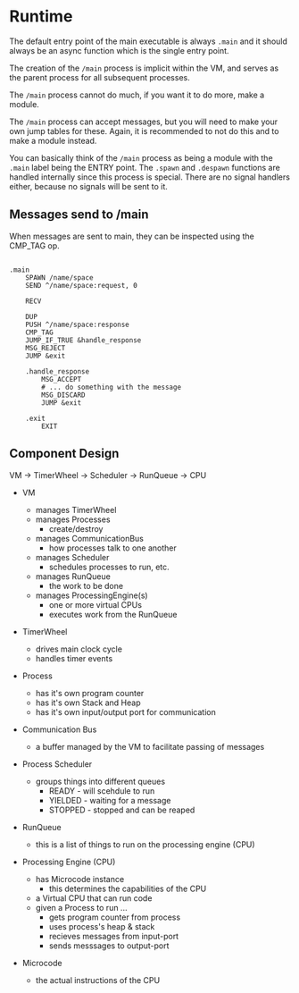 <!---------------------------------------------------------------------------->
# Runtime
<!---------------------------------------------------------------------------->

The default entry point of the main executable is always `.main` and it should
always be an async function which is the single entry point.

The creation of the `/main` process is implicit within the VM, and serves as
the parent process for all subsequent processes.

The `/main` process cannot do much, if you want it to do more, make a module.

The `/main` process can accept messages, but you will need to make your own
jump tables for these. Again, it is recommended to not do this and to make
a module instead.

You can basically think of the `/main` process as being a module with the
`.main` label being the ENTRY point. The `.spawn` and `.despawn` functions
are handled internally since this process is special. There are no signal
handlers either, because no signals will be sent to it.

## Messages send to /main

When messages are sent to main, they can be inspected using the CMP_TAG op.

```

.main
    SPAWN /name/space
    SEND ^/name/space:request, 0

    RECV

    DUP
    PUSH ^/name/space:response
    CMP_TAG
    JUMP_IF_TRUE &handle_response
    MSG_REJECT
    JUMP &exit

    .handle_response
        MSG_ACCEPT
        # ... do something with the message
        MSG_DISCARD
        JUMP &exit

    .exit
        EXIT

```

<!---------------------------------------------------------------------------->
## Component Design
<!---------------------------------------------------------------------------->

VM -> TimerWheel -> Scheduler -> RunQueue -> CPU

- VM
    - manages TimerWheel
    - manages Processes
        - create/destroy
    - manages CommunicationBus
        - how processes talk to one another
    - manages Scheduler
        - schedules processes to run, etc.
    - manages RunQueue
        - the work to be done
    - manages ProcessingEngine(s)
        - one or more virtual CPUs
        - executes work from the RunQueue

- TimerWheel
    - drives main clock cycle
    - handles timer events

- Process
    - has it's own program counter
    - has it's own Stack and Heap
    - has it's own input/output port for communication

- Communication Bus
    - a buffer managed by the VM to facilitate passing of messages

- Process Scheduler
    - groups things into different queues
        - READY   - will scehdule to run
        - YIELDED - waiting for a message
        - STOPPED - stopped and can be reaped

- RunQueue
    - this is a list of things to run on the processing engine (CPU)

- Processing Engine (CPU)
    - has Microcode instance
        - this determines the capabilities of the CPU
    - a Virtual CPU that can run code
    - given a Process to run ...
        - gets program counter from process
        - uses process's heap & stack
        - recieves messages from input-port
        - sends messsages to output-port

- Microcode
    - the actual instructions of the CPU
